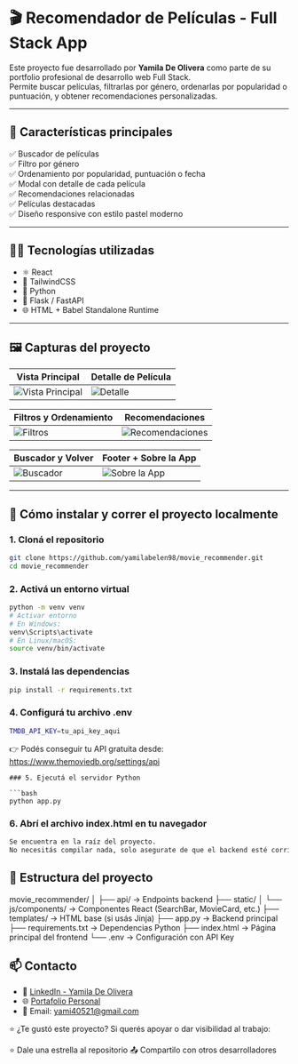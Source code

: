 # 🎬 Recomendador de Películas - Full Stack App

Este proyecto fue desarrollado por **Yamila De Olivera** como parte de su portfolio profesional de desarrollo web Full Stack.  
Permite buscar películas, filtrarlas por género, ordenarlas por popularidad o puntuación, y obtener recomendaciones personalizadas.

---

## 📌 Características principales

✅ Buscador de películas  
✅ Filtro por género  
✅ Ordenamiento por popularidad, puntuación o fecha  
✅ Modal con detalle de cada película  
✅ Recomendaciones relacionadas  
✅ Películas destacadas  
✅ Diseño responsive con estilo pastel moderno

---

## 👩‍💻 Tecnologías utilizadas

- ⚛ React  
- 🎨 TailwindCSS  
- 🐍 Python  
- 🚀 Flask / FastAPI  
- 🌐 HTML + Babel Standalone Runtime

---

## 🖼 Capturas del proyecto

| Vista Principal | Detalle de Película |
|-----------------|---------------------|
| ![Vista Principal](./screenshots/Recomendador%20de%20Peliculas.png) | ![Detalle](./screenshots/Detalle%20de%20la%20Card.png) |

| Filtros y Ordenamiento | Recomendaciones |
|------------------------|------------------|
| ![Filtros](./screenshots/Filtros.png) | ![Recomendaciones](./screenshots/Peliculas%20similares.png) |

| Buscador y Volver | Footer + Sobre la App |
|------------------|------------------------|
| ![Buscador](./screenshots/Buscador%20y%20boton%20de%20volver.png) | ![Sobre la App](./screenshots/Sobre%20la%20pagina%20y%20Footer.png) |

---

## 🚀 Cómo instalar y correr el proyecto localmente

### 1. Cloná el repositorio

```bash
git clone https://github.com/yamilabelen98/movie_recommender.git
cd movie_recommender
```
### 2. Activá un entorno virtual

```bash
python -m venv venv
# Activar entorno
# En Windows:
venv\Scripts\activate
# En Linux/macOS:
source venv/bin/activate
```
### 3. Instalá las dependencias

```bash
pip install -r requirements.txt
```
### 4. Configurá tu archivo .env

```bash
TMDB_API_KEY=tu_api_key_aqui
```
👉 Podés conseguir tu API gratuita desde: https://www.themoviedb.org/settings/api
```
### 5. Ejecutá el servidor Python

```bash
python app.py
```
### 6. Abrí el archivo index.html en tu navegador
```bash
Se encuentra en la raíz del proyecto.
No necesitás compilar nada, solo asegurate de que el backend esté corriendo.
```
## 📂 Estructura del proyecto

movie_recommender/
│
├── api/                  → Endpoints backend
├── static/
│   └── js/components/    → Componentes React (SearchBar, MovieCard, etc.)
├── templates/            → HTML base (si usás Jinja)
├── app.py                → Backend principal
├── requirements.txt      → Dependencias Python
├── index.html            → Página principal del frontend
└── .env                  → Configuración con API Key


## 📫 Contacto

- 💼 [LinkedIn - Yamila De Olivera](https://www.linkedin.com/in/yamila-de-olivera/)
- 🌐 [Portafolio Personal](https://master--portafolio-yamila-de-olivera.netlify.app/)
- 📧 Email: yami40521@gmail.com


⭐ ¿Te gustó este proyecto?
Si querés apoyar o dar visibilidad al trabajo:

⭐ Dale una estrella al repositorio
📤 Compartilo con otros desarrolladores
